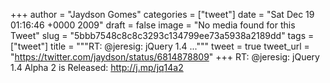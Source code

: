 
+++
author = "Jaydson Gomes"
categories = ["tweet"]
date = "Sat Dec 19 01:16:46 +0000 2009"
draft = false
image = "No media found for this Tweet"
slug = "5bbb7548c8c8c3293c134799ee73a5938a2189dd"
tags = ["tweet"]
title = """RT: @jeresig: jQuery 1.4 ..."""
tweet = true
tweet_url = "https://twitter.com/jaydson/status/6814878809"
+++
RT: @jeresig: jQuery 1.4 Alpha 2 is Released: http://j.mp/jq14a2
